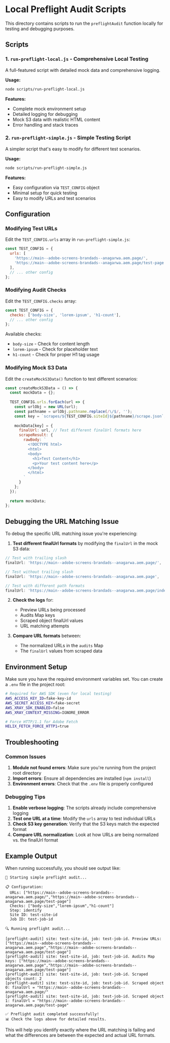 # Local Preflight Audit Scripts

This directory contains scripts to run the `preflightAudit` function locally for testing and debugging purposes.

## Scripts

### 1. `run-preflight-local.js` - Comprehensive Local Testing

A full-featured script with detailed mock data and comprehensive logging.

**Usage:**
```bash
node scripts/run-preflight-local.js
```

**Features:**
- Complete mock environment setup
- Detailed logging for debugging
- Mock S3 data with realistic HTML content
- Error handling and stack traces

### 2. `run-preflight-simple.js` - Simple Testing Script

A simpler script that's easy to modify for different test scenarios.

**Usage:**
```bash
node scripts/run-preflight-simple.js
```

**Features:**
- Easy configuration via `TEST_CONFIG` object
- Minimal setup for quick testing
- Easy to modify URLs and test scenarios

## Configuration

### Modifying Test URLs

Edit the `TEST_CONFIG.urls` array in `run-preflight-simple.js`:

```javascript
const TEST_CONFIG = {
  urls: [
    'https://main--adobe-screens-brandads--anagarwa.aem.page/',
    'https://main--adobe-screens-brandads--anagarwa.aem.page/test-page'
  ],
  // ... other config
};
```

### Modifying Audit Checks

Edit the `TEST_CONFIG.checks` array:

```javascript
const TEST_CONFIG = {
  checks: ['body-size', 'lorem-ipsum', 'h1-count'],
  // ... other config
};
```

Available checks:
- `body-size` - Check for content length
- `lorem-ipsum` - Check for placeholder text
- `h1-count` - Check for proper H1 tag usage

### Modifying Mock S3 Data

Edit the `createMockS3Data()` function to test different scenarios:

```javascript
const createMockS3Data = () => {
  const mockData = {};
  
  TEST_CONFIG.urls.forEach(url => {
    const urlObj = new URL(url);
    const pathname = urlObj.pathname.replace(/\/$/, '');
    const key = `scrapes/${TEST_CONFIG.siteId}${pathname}/scrape.json`;
    
    mockData[key] = {
      finalUrl: url, // Test different finalUrl formats here
      scrapeResult: {
        rawBody: `
          <!DOCTYPE html>
          <html>
          <body>
            <h1>Test Content</h1>
            <p>Your test content here</p>
          </body>
          </html>
        `
      }
    };
  });
  
  return mockData;
};
```

## Debugging the URL Matching Issue

To debug the specific URL matching issue you're experiencing:

1. **Test different finalUrl formats** by modifying the `finalUrl` in the mock S3 data:

```javascript
// Test with trailing slash
finalUrl: 'https://main--adobe-screens-brandads--anagarwa.aem.page/',

// Test without trailing slash
finalUrl: 'https://main--adobe-screens-brandads--anagarwa.aem.page',

// Test with different path formats
finalUrl: 'https://main--adobe-screens-brandads--anagarwa.aem.page/index.html',
```

2. **Check the logs** for:
   - Preview URLs being processed
   - Audits Map keys
   - Scraped object finalUrl values
   - URL matching attempts

3. **Compare URL formats** between:
   - The normalized URLs in the `audits` Map
   - The `finalUrl` values from scraped data

## Environment Setup

Make sure you have the required environment variables set. You can create a `.env` file in the project root:

```bash
# Required for AWS SDK (even for local testing)
AWS_ACCESS_KEY_ID=fake-key-id
AWS_SECRET_ACCESS_KEY=fake-secret
AWS_XRAY_SDK_ENABLED=false
AWS_XRAY_CONTEXT_MISSING=IGNORE_ERROR

# Force HTTP/1.1 for Adobe Fetch
HELIX_FETCH_FORCE_HTTP1=true
```

## Troubleshooting

### Common Issues

1. **Module not found errors**: Make sure you're running from the project root directory
2. **Import errors**: Ensure all dependencies are installed (`npm install`)
3. **Environment errors**: Check that the `.env` file is properly configured

### Debugging Tips

1. **Enable verbose logging**: The scripts already include comprehensive logging
2. **Test one URL at a time**: Modify the `urls` array to test individual URLs
3. **Check S3 key generation**: Verify that the S3 keys match the expected format
4. **Compare URL normalization**: Look at how URLs are being normalized vs. the finalUrl format

## Example Output

When running successfully, you should see output like:

```
🚀 Starting simple preflight audit...

📋 Configuration:
  URLs: ["https://main--adobe-screens-brandads--anagarwa.aem.page/","https://main--adobe-screens-brandads--anagarwa.aem.page/test-page"]
  Checks: ["body-size","lorem-ipsum","h1-count"]
  Step: identify
  Site ID: test-site-id
  Job ID: test-job-id

🔍 Running preflight audit...

[preflight-audit] site: test-site-id, job: test-job-id. Preview URLs: ["https://main--adobe-screens-brandads--anagarwa.aem.page","https://main--adobe-screens-brandads--anagarwa.aem.page/test-page"]
[preflight-audit] site: test-site-id, job: test-job-id. Audits Map keys: ["https://main--adobe-screens-brandads--anagarwa.aem.page","https://main--adobe-screens-brandads--anagarwa.aem.page/test-page"]
[preflight-audit] site: test-site-id, job: test-job-id. Scraped objects count: 2
[preflight-audit] site: test-site-id, job: test-job-id. Scraped object 0: finalUrl = "https://main--adobe-screens-brandads--anagarwa.aem.page/"
[preflight-audit] site: test-site-id, job: test-job-id. Scraped object 1: finalUrl = "https://main--adobe-screens-brandads--anagarwa.aem.page/test-page"

✅ Preflight audit completed successfully!
📊 Check the logs above for detailed results.
```

This will help you identify exactly where the URL matching is failing and what the differences are between the expected and actual URL formats. 